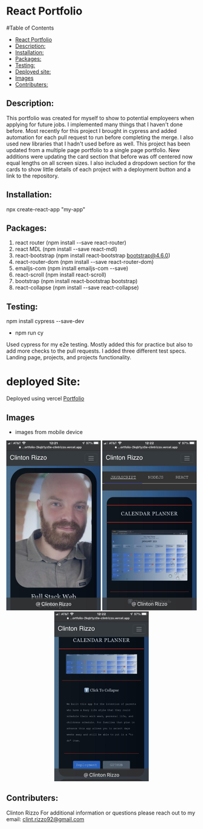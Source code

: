 # React Portfolio
    
#Table of Contents
    
  - [React Portfolio](#react-portfolio)
  - [Description:](#description)
  - [Installation:](#installation)
  - [Packages:](#packages)
  - [Testing:](#testing)
  - [Deployed site:](#deployed-site)
  - [Images](#videos)
  - [Contributers:](#contributers)

    
## Description:

This portfolio was created for myself to show to potential employeers when applying for future jobs. I implemented many things that I haven't done before. Most recently for this project I brought in cypress and added automation for each pull request to run before completing the merge. I also used new libraries that I hadn't used before as well. This project has been updated from a multiple page portfolio to a single page portfolio. New additions were updating the card section that before was off centered now equal lengths on all screen sizes. I also included a dropdown section for the cards to show little details of each project with a deployment button and a link to the repository. 


## Installation:
npx create-react-app "my-app"

## Packages:
1. react router (npm install --save react-router)
2. react MDL (npm install --save react-mdl)
3. react-bootstrap (npm install react-bootstrap bootstrap@4.6.0)
4. react-router-dom (npm install --save react-router-dom)
5. emailjs-com (npm install emailjs-com --save)
6. react-scroll (npm install react-scroll)
7. bootstrap (npm install react-bootstrap bootstrap)
8. react-collapse (npm install --save react-collapse)


## Testing:
npm install cypress --save-dev
- npm run cy

Used cypress for my e2e testing. Mostly added this for practice but also to add more checks to the pull requests. I added three different test specs. Landing page, projects, and projects functionality. 
# deployed Site:
Deployed using vercel
[Portfolio](https://react-portfolio-448d6afjt-clintrizzo.vercel.app/)
    
## Images
- images from mobile device
<center>
<div flexbox='column'>
<img src ="public/images/ReadMe/landingPage.jpg" alt='landingpage' width='250px' height='450px'>
<img src ="public/images/ReadMe/projects.jpg" alt='landingpage' width='250px' height='450px'>
<img src ="public/images/ReadMe/projectInfo.jpg" alt='landingpage' width='250px' height='450px'>
<div>
</center>

## Contributers:
Clinton Rizzo
For additional information or questions please reach out to my email: clint.rizzo92@gmail.com
